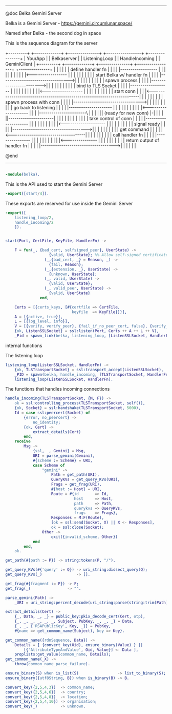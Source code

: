 -------------------------------------------------------------------

@doc Belka Gemini Server

Belka is a Gemini Server - https://gemini.circumlunar.space/

Named after Belka - the second dog in space

This is the sequence diagram for the server

+---------+                      +-------------+          +---------------+                 +-----------------+                    +---------------+
| YourApp |                      | Belkaserver |          | ListeningLoop |                 | HandleIncoming  |                    | GeminiClient  |
+---------+                      +-------------+          +---------------+                 +-----------------+                    +---------------+
     |                                  |                         |                                  |                                     |
     | define handler fn                |                         |                                  |                                     |
     |------------------                |                         |                                  |                                     |
     |                 |                |                         |                                  |                                     |
     |<-----------------                |                         |                                  |                                     |
     |                                  |                         |                                  |                                     |
     | start Belka w/ handler fn        |                         |                                  |                                     |
     |--------------------------------->|                         |                                  |                                     |
     |                                  |                         |                                  |                                     |
     |                                  | spawn process           |                                  |                                     |
     |                                  |------------------------>|                                  |                                     |
     |                                  |                         |                                  |                                     |
     |                                  |                         | bind to TLS Socket               |                                     |
     |                                  |                         |-------------------               |                                     |
     |                                  |                         |                  |               |                                     |
     |                                  |                         |<------------------               |                                     |
     |                                  |                         |                                  |                                     |
     |                                  |                         |                                  |                          start conn |
     |                                  |                         |<-----------------------------------------------------------------------|
     |                                  |                         |                                  |                                     |
     |                                  |                         | spawn process with conn          |                                     |
     |                                  |                         |--------------------------------->|                                     |
     |                                  |                         |                                  |                                     |
     |                                  |                         | go back to listening             |                                     |
     |                                  |                         |---------------------             |                                     |
     |                                  |                         |                    |             |                                     |
     |                                  |                         |<--------------------             |                                     |
     |                                  |-----------------------\ |                                  |                                     |
     |                                  || (ready for new conn) |-|                                  |                                     |
     |                                  ||----------------------| |                                  |                                     |
     |                                  |                         |                                  |                                     |
     |                                  |                         |                                  | take control of conn                |
     |                                  |                         |                                  |---------------------                |
     |                                  |                         |                                  |                    |                |
     |                                  |                         |                                  |<--------------------                |
     |                                  |                         |                                  |                                     |
     |                                  |                         |                                  | signal ready                        |
     |                                  |                         |                                  |------------------------------------>|
     |                                  |                         |                                  |                                     |
     |                                  |                         |                                  |                         get command |
     |                                  |                         |                                  |<------------------------------------|
     |                                  |                         |                                  |                                     |
     |                                  |                         |                                  | call handler fn                     |
     |                                  |                         |                                  |----------------                     |
     |                                  |                         |                                  |               |                     |
     |                                  |                         |                                  |<---------------                     |
     |                                  |                         |                                  |                                     |
     |                                  |                         |                                  | return output of handler fn         |
     |                                  |                         |                                  |------------------------------------>|
     |                                  |                         |                                  |                                     |

@end

-------------------------------------------------------------------

```erlang

-module(belka).

```

This is the API used to start the Gemini Server

```erlang
-export([start/4]).

```

These exports are reserved for use inside the Gemini Server

```erlang
-export([
    listening_loop/2,
    handle_incoming/2
    ]).


start(Port, CertFile, KeyFile, HandlerFn) ->

    F = fun(_, {bad_cert, selfsigned_peer}, UserState) ->
                   {valid, UserState}; %% Allow self-signed certificates
                 (_,{bad_cert, _} = Reason, _) ->
                   {fail, Reason};
                 (_,{extension, _}, UserState) ->
                   {unknown, UserState};
                 (_, valid, UserState) ->
                   {valid, UserState};
                 (_, valid_peer, UserState) ->
                   {valid, UserState}
               end,

    Certs = [{certs_keys, [#{certfile => CertFile,
                             keyfile  => KeyFile}]}],
    A = [{active, true}],
    L = [{log_level, info}],
    V = [{verify, verify_peer}, {fail_if_no_peer_cert, false}, {verify_fun, {F, []}}],
    {ok, ListenSSLSocket} = ssl:listen(Port, Certs ++ A ++ L ++ V),
    _Pid = spawn_link(belka, listening_loop, [ListenSSLSocket, HandlerFn]).

```

internal functions

The listening loop

```erlang
listening_loop(ListenSSLSocket, HandlerFn) ->
    {ok, TLSTransportSocket} = ssl:transport_accept(ListenSSLSocket),
    _PID = spawn(belka, handle_incoming, [TLSTransportSocket, HandlerFn]),
    listening_loop(ListenSSLSocket, HandlerFn).

```

The functions that handles incoming connections

```erlang
handle_incoming(TLSTransportSocket, {M, F}) ->
    ok = ssl:controlling_process(TLSTransportSocket, self()),
    {ok, Socket} = ssl:handshake(TLSTransportSocket, 5000),
    Id = case ssl:peercert(Socket) of
        {error, no_peercert} ->
            no_identity;
        {ok, Cert} ->
            extract_details(Cert)
        end,
    receive
        Msg ->
            {ssl, _, Gemini} = Msg,
            URI = parse_gemini(Gemini),
            #{scheme := Scheme} = URI,
            case Scheme of
                "gemini" ->
                    Path = get_path(URI),
                    QueryKVs = get_query_KVs(URI),
                    Frags = get_frag(URI),
                    #{host := Host} = URI,
                    Route = #{id       => Id,
                              host     => Host,
                              path     => Path,
                              querykvs => QueryKVs,
                              frags    => Frags},
                    Responses = M:F(Route),
				    [ok = ssl:send(Socket, X) || X <- Responses],
				    ok = ssl:close(Socket);
                Other ->
                    exit({invalid_scheme, Other})
            end
        end,
    ok.

get_path(#{path := P}) -> string:tokens(P, "/").

get_query_KVs(#{'query' := Q}) -> uri_string:dissect_query(Q);
get_query_KVs(_)               -> [].

get_frag(#{fragment := F}) -> F;
get_frag(_)                -> "".

parse_gemini(Path) ->
    _URI = uri_string:percent_decode(uri_string:parse(string:trim(Path))).

extract_details(Cert) ->
    {_, Data, _, _} = public_key:pkix_decode_cert(Cert, otp),
    {_, _, _, _, _, _, Subject, PubKey, _, _, _} = Data,
    {_, _, {'RSAPublicKey', Key, _}} = PubKey,
    #{name => get_common_name(Subject), key => Key}.

get_common_name({rdnSequence, Data}) ->
    Details = [ {convert_key(Oid), ensure_binary(Value) } ||
        [{'AttributeTypeAndValue', Oid, Value}] <- Data ],
    proplists:get_value(common_name, Details);
get_common_name(_X) ->
    throw(common_name_parse_failure).

ensure_binary(S) when is_list(S)                 -> list_to_binary(S);
ensure_binary({utf8String, B}) when is_binary(B) -> B.

convert_key({2,5,4,3})  -> common_name;
convert_key({2,5,4,6})  -> country;
convert_key({2,5,4,8})  -> location;
convert_key({2,5,4,10}) -> organisation;
convert_key(_)          -> unknown.


```
